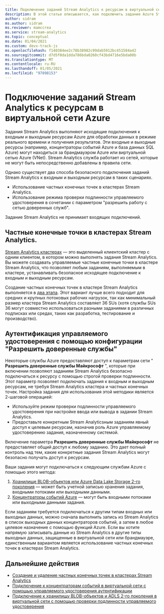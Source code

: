 ```yaml
---
title: Подключение заданий Stream Analytics к ресурсам в виртуальной сети Azure
description: В этой статье описывается, как подключить задание Azure Stream Analytics с ресурсами, которые находятся в виртуальной сети.
author: sidram
ms.author: sidram
ms.reviewer: mamccrea
ms.service: stream-analytics
ms.topic: conceptual
ms.date: 01/04/2021
ms.custom: devx-track-js
ms.openlocfilehash: f140384ee2c78b38982c99dab5912bc451584a42
ms.sourcegitcommit: d7d5f0da1dda786bda0260cf43bd4716e5bda08b
ms.translationtype: MT
ms.contentlocale: ru-RU
ms.lasthandoff: 01/05/2021
ms.locfileid: "97898153"
---
```

# <a name="connect-stream-analytics-jobs-to-resources-in-an-azure-virtual-network-vnet"></a>Подключение заданий Stream Analytics к ресурсам в виртуальной сети Azure

Задания Stream Analytics выполняют исходящие подключения к входным и выходным ресурсам Azure для обработки данных в режиме реального времени и получения результатов. Эти входные и выходные ресурсы (например, концентраторы событий Azure и база данных SQL Azure) могут находиться за брандмауэром Azure или виртуальной сетью Azure (VNet). Stream Analytics служба работает из сетей, которые не могут быть непосредственно добавлены в правила сети.

Однако существует два способа безопасного подключения заданий Stream Analytics к входным и выходным ресурсам в таких сценариях.
* Использование частных конечных точек в кластерах Stream Analytics.
* Использование режима проверки подлинности управляемого удостоверения в сочетании с параметром "разрешить работу с сетью доверенных служб".

Задание Stream Analytics не принимает входящих подключений.

## <a name="private-endpoints-in-stream-analytics-clusters"></a>Частные конечные точки в кластерах Stream Analytics.
[Stream Analytics кластерах](https://docs.microsoft.com/azure/stream-analytics/cluster-overview) — это выделенный клиентский кластер с одним клиентом, в котором можно выполнять задания Stream Analytics. Вы можете создавать управляемые частные конечные точки в кластере Stream Analytics, что позволяет любым заданиям, выполняемым в кластере, устанавливать безопасное исходящее подключение к входным и выходным ресурсам.

Создание частных конечных точек в кластере Stream Analytics выполняется в [два этапа](https://docs.microsoft.com/azure/stream-analytics/private-endpoints). Этот вариант лучше всего подходит для средних и крупных потоковых рабочих нагрузок, так как минимальный размер кластера Stream Analytics составляет 36 SUs (хотя службы SUs 36 могут совместно использоваться разными заданиями в различных подписках или средах, таких как разработка, тестирование и производство).

## <a name="managed-identity-authentication-with-allow-trusted-services-configuration"></a>Аутентификация управляемого удостоверения с помощью конфигурации "Разрешить доверенные службы"
Некоторые службы Azure предоставляют доступ к параметрам сети " **Разрешить доверенные службы Майкрософт** ", которые при включении позволяют заданиям Stream Analytics безопасно подключаться к ресурсу с помощью строгой проверки подлинности. Этот параметр позволяет подключать задания к входным и выходным ресурсам, не требуя Stream Analytics кластера и частных конечных точек. Настройка задания для использования этой методики является 2-шаговой операцией:
* Используйте режим проверки подлинности управляемого удостоверения при настройке ввода или вывода в задании Stream Analytics.
* Предоставьте конкретным Stream Analyticsным заданиям явный доступ к целевым ресурсам, назначив роль Azure управляемому удостоверению задания, назначенному системой. 

Включение параметра **Разрешить доверенные службы Майкрософт** не предоставляет общий доступ к любому заданию. Это дает полный контроль над тем, какие конкретные задания Stream Analytics могут безопасно получать доступ к ресурсам. 

Ваши задания могут подключаться к следующим службам Azure с помощью этого метода:
1. [Хранилище BLOB-объектов или Azure Data Lake Storage 2-го поколения](https://docs.microsoft.com/azure/stream-analytics/blob-output-managed-identity) — может быть учетной записью хранения задания, входными потоками или выходными данными.
2. [Концентраторы событий Azure](https://docs.microsoft.com/azure/stream-analytics/event-hubs-managed-identity) — могут быть входными потоками или выходными данными задания.

Если заданиям требуется подключаться к другим типам входных или выходных данных, можно сначала выполнить запись из Stream Analytics в список выходных данных концентраторов событий, а затем в любое целевое назначение с помощью функций Azure. Если вы хотите напрямую записывать данные из Stream Analytics в другие типы выходных данных, защищенные в виртуальной сети или брандмауэре, единственным вариантом является использование частных конечных точек в кластерах Stream Analytics.

## <a name="next-steps"></a>Дальнейшие действия

* [Создание и удаление частных конечных точек в кластерах Stream Analytics](https://docs.microsoft.com/azure/stream-analytics/private-endpoints)
* [Подключение к концентраторам событий в виртуальной сети с помощью управляемого удостоверения аутентификации](https://docs.microsoft.com/azure/stream-analytics/event-hubs-managed-identity)
* [Подключение к хранилищу BLOB-объектов и ADLS 2-го поколения в виртуальной сети с помощью проверки подлинности управляемого удостоверения](https://docs.microsoft.com/azure/stream-analytics/blob-output-managed-identity)
